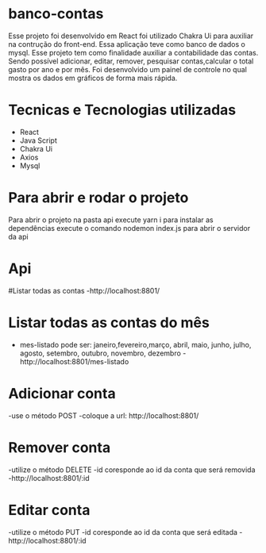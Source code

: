 # banco-contas
Esse projeto foi desenvolvido em React foi utilizado Chakra Ui para auxiliar na contrução do front-end. Essa aplicação teve como banco de dados o mysql. Esse projeto tem como finalidade auxiliar a contabilidade das contas. Sendo possível adicionar, editar, remover, pesquisar contas,calcular o total gasto por ano e por mês. Foi desenvolvido um painel de controle no qual mostra os dados em gráficos de forma mais rápida.
# Tecnicas e Tecnologias utilizadas
- React
- Java Script
- Chakra Ui
- Axios
- Mysql

# Para abrir e rodar o projeto
Para abrir o projeto na pasta api execute yarn i para instalar as dependências 
execute o comando nodemon index.js para abrir o servidor da api

# Api
#Listar todas as contas
-http://localhost:8801/
# Listar todas as contas do mês
- mes-listado pode ser: janeiro,fevereiro,março, abril, maio, junho, julho, agosto, setembro, outubro, novembro, dezembro
-http://localhost:8801/mes-listado
# Adicionar conta
-use o método POST
-coloque a url: http://localhost:8801/
# Remover conta
-utilize o método DELETE
-id coresponde ao id da conta que será removida
-http://localhost:8801/:id
# Editar conta
-utilize o método PUT
-id coresponde ao id da conta que será editada
-http://localhost:8801/:id



  
